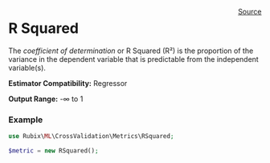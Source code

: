 <span style="float:right;"><a href="https://github.com/RubixML/RubixML/blob/master/src/CrossValidation/Metrics/RSquared.php">Source</a></span>

# R Squared
The *coefficient of determination* or R Squared (R²) is the proportion of the variance in the dependent variable that is predictable from the independent variable(s).

**Estimator Compatibility:** Regressor

**Output Range:** -∞ to 1

### Example
```php
use Rubix\ML\CrossValidation\Metrics\RSquared;

$metric = new RSquared();
```